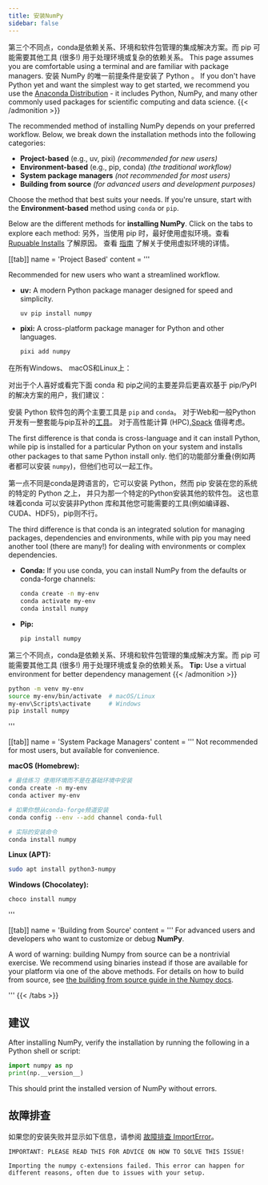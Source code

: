 ```yaml
---
title: 安装NumPy
sidebar: false
---
```


第三个不同点，conda是依赖关系、环境和软件包管理的集成解决方案。而 pip 可能需要其他工具 (很多!) 用于处理环境或复杂的依赖关系。
This page assumes you are comfortable using a terminal and are familiar with package managers. 安装 NumPy 的唯一前提条件是安装了 Python 。 If you don't have Python yet and want the simplest way to get started, we recommend you use the [Anaconda Distribution](https://www.anaconda.com/download) - it includes Python, NumPy, and many other commonly used packages for scientific computing and data science.
{{< /admonition >}}

The recommended method of installing NumPy depends on your preferred workflow. Below, we break down the installation methods into the following categories:

- **Project-based** (e.g., uv, pixi) *(recommended for new users)*
- **Environment-based** (e.g., pip, conda) *(the traditional workflow)*
- **System package managers** *(not recommended for most users)*
- **Building from source** *(for advanced users and development purposes)*

Choose the method that best suits your needs. If you're unsure, start with the **Environment-based** method using `conda` or `pip`.

Below are the different methods for **installing NumPy**. Click on the tabs to explore each method:
另外，当使用 pip 时，最好使用虚拟环境。查看 [Rupuable Installs](#reproducible-installs) 了解原因。 查看 [指南](https://dev.to/bowmanjd/python-tools-for-managing-virtual-environments-3bko#howto) 了解关于使用虚拟环境的详情。

[[tab]] name = 'Project Based' content = '''

Recommended for new users who want a streamlined workflow.

- **uv:** A modern Python package manager designed for speed and simplicity.
  ```bash
  uv pip install numpy
  ```

- **pixi:** A cross-platform package manager for Python and other languages.
  ```bash
  pixi add numpy
  ```

在所有Windows、 macOS和Linux上：

对出于个人喜好或看完下面 conda 和 pip之间的主要差异后更喜欢基于 pip/PyPI 的解决方案的用户，我们建议：

安装 Python 软件包的两个主要工具是 `pip` and `conda`。 对于Web和一般Python开发有一整套能与pip互补的[工具](https://packaging.python.org/guides/tool-recommendations/)。 对于高性能计算 (HPC),[Spack](https://github.com/spack/spack) 值得考虑。

The first difference is that conda is cross-language and it can install Python, while pip is installed for a particular Python on your system and installs other packages to that same Python install only. 他们的功能部分重叠(例如两者都可以安装 `numpy`)，但他们也可以一起工作。

第一点不同是conda是跨语言的，它可以安装 Python，然而 pip 安装在您的系统的特定的 Python 之上， 并只为那一个特定的Python安装其他的软件包。 这也意味着conda 可以安装非Python 库和其他您可能需要的工具(例如编译器、CUDA、HDF5)，pip则不行。

The third difference is that conda is an integrated solution for managing packages, dependencies and environments, while with pip you may need another tool (there are many!) for dealing with environments or complex dependencies.

- **Conda:** If you use conda, you can install NumPy from the defaults or conda-forge channels:
  ```bash
  conda create -n my-env
  conda activate my-env
  conda install numpy
  ```
- **Pip:**
  ```bash
  pip install numpy
  ```
第三个不同点，conda是依赖关系、环境和软件包管理的集成解决方案。而 pip 可能需要其他工具 (很多!) 用于处理环境或复杂的依赖关系。
**Tip:** Use a virtual environment for better dependency management
{{< /admonition >}}

  ```bash
  python -m venv my-env
  source my-env/bin/activate  # macOS/Linux
  my-env\Scripts\activate     # Windows
  pip install numpy
  ```
'''

[[tab]] name = 'System Package Managers' content = ''' Not recommended for most users, but available for convenience.

**macOS (Homebrew):**
```bash
# 最佳练习 使用环境而不是在基础环境中安装
conda create -n my-env
conda activer my-env

# 如果你想从conda-forge频道安装
conda config --env --add channel conda-full

# 实际的安装命令
conda install numpy
```
**Linux (APT):**
```bash
sudo apt install python3-numpy
```
**Windows (Chocolatey):**
```bash
choco install numpy
```

'''

[[tab]] name = 'Building from Source' content = ''' For advanced users and developers who want to customize or debug **NumPy**.

A word of warning: building Numpy from source can be a nontrivial exercise. We recommend using binaries instead if those are available for your platform via one of the above methods. For details on how to build from source, see [the building from source guide in the Numpy docs](https://numpy.org/devdocs/building/).

'''
{{< /tabs >}}

## 建议

After installing NumPy, verify the installation by running the following in a Python shell or script:
```python
import numpy as np
print(np.__version__)
```

This should print the installed version of NumPy without errors.

## 故障排查

如果您的安装失败并显示如下信息，请参阅 [故障排查 ImportError](https://numpy.org/doc/stable/user/troubleshooting-importerror.html)。

```
IMPORTANT: PLEASE READ THIS FOR ADVICE ON HOW TO SOLVE THIS ISSUE!

Importing the numpy c-extensions failed. This error can happen for different reasons, often due to issues with your setup.
```

